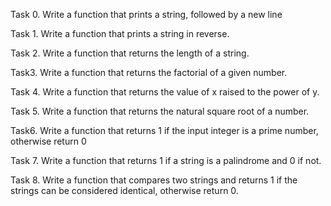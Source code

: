 Task 0.
Write a function that prints a string, followed by a new line

Task 1.
Write a function that prints a string in reverse.

Task 2.
Write a function that returns the length of a string.

Task3.
Write a function that returns the factorial of a given number.

Task 4.
Write a function that returns the value of x raised to the power of y.

Task 5.
Write a function that returns the natural square root of a number.

Task6.
Write a function that returns 1 if the input integer is a prime number, otherwise return 0

Task 7.
Write a function that returns 1 if a string is a palindrome and 0 if not.

Task 8.
Write a function that compares two strings and returns 1 if the strings can be considered identical, otherwise return 0.

